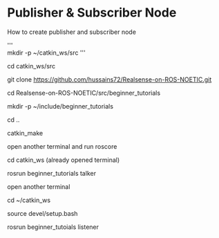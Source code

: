 # Publisher & Subscriber Node
How to create publisher and subscriber node  

'''  
mkdir -p ~/catkin_ws/src 
'''

cd catkin_ws/src  


git clone https://github.com/hussains72/Realsense-on-ROS-NOETIC.git  

cd Realsense-on-ROS-NOETIC/src/beginner_tutorials  

mkdir -p ~/include/beginner_tutorials  

cd ..  

catkin_make  

open another terminal and run roscore  

cd catkin_ws  (already opened terminal)  

rosrun beginner_tutorials talker  

open another terminal  

cd ~/catkin_ws  

source devel/setup.bash  

rosrun beginner_tutoials listener 

